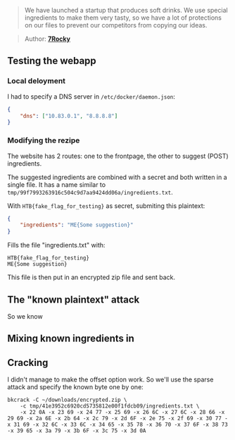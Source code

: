 > We have launched a startup that produces soft drinks.
> We use special ingredients to make them very tasty,
> so we have a lot of protections on our files to prevent our competitors from
> copying our ideas.

> Author: **[7Rocky][author-profile]**

## Testing the webapp

### Local deloyment

I had to specify a DNS server in `/etc/docker/daemon.json`:

```json
{
    "dns": ["10.83.0.1", "8.8.8.8"]
}
```

### Modifying the rezipe

The website has 2 routes: one to the frontpage, the other to suggest (POST)
ingredients.

The suggested ingredients are combined with a secret and both written in a
single file. It has a name similar to `tmp/99f7993263916c504c9d7aa9424dd06a/ingredients.txt`.

With `HTB{fake_flag_for_testing}` as secret, submiting this plaintext:

```json
{
    "ingredients": "ME{Some suggestion}"
}
```

Fills the file "ingredients.txt" with:

```
HTB{fake_flag_for_testing}
ME{Some suggestion}
```

This file is then put in an encrypted zip file and sent back.

## The "known plaintext" attack

So we know

## Mixing known ingredients in

## Cracking

I didn't manage to make the offset option work. So we'll use the sparse attack
and specify the known byte one by one:

```shell
bkcrack -C ~/downloads/encrypted.zip \
    -c tmp/41e3952c6920cd5735812e00f1fdcb09/ingredients.txt \
    -x 22 0A -x 23 69 -x 24 77 -x 25 69 -x 26 6C -x 27 6C -x 28 66 -x 29 69 -x 2a 6E -x 2b 64 -x 2c 79 -x 2d 6F -x 2e 75 -x 2f 69 -x 30 77 -x 31 69 -x 32 6C -x 33 6C -x 34 65 -x 35 78 -x 36 70 -x 37 6F -x 38 73 -x 39 65 -x 3a 79 -x 3b 6F -x 3c 75 -x 3d 0A
```

[author-profile]: https://app.hackthebox.com/users/532274
[pkcrack]: https://github.com/keyunluo/pkcrack

